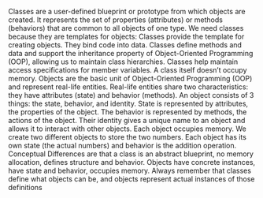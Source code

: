   Classes are a user-defined blueprint or prototype from which objects are created. It represents the set of properties (attributes) or methods (behaviors) that are common to all objects of one type. We need classes because they are templates for objects: Classes provide the template for creating objects. They bind code into data. Classes define methods and data and support the inheritance property of Object-Oriented Programming (OOP), allowing us to maintain class hierarchies. Classes help maintain access specifications for member variables.  A class itself doesn’t occupy memory. 
  Objects are the basic unit of Object-Oriented Programming (OOP) and represent real-life entities. Real-life entities share two characteristics: they have attributes (state) and behavior (methods). An object consists of 3 things: the state, behavior, and identity. State is represented by attributes, the properties of the object. The behavior is represented by methods, the actions of the object. Their identity gives a unique name to an object and allows it to interact with other objects. Each object occupies memory. We create two different objects to store the two numbers. Each object has its own state (the actual numbers) and behavior is the addition operation. 
	Conceptual Differences are that a class is an abstract blueprint, no memory allocation, defines structure and behavior. Objects have concrete instances, have state and behavior, occupies memory. Always remember that classes define what objects can be, and objects represent actual instances of those definitions


